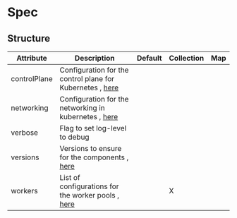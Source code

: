# Spec 
 

## Structure 
 

| Attribute    | Description                                                                       | Default | Collection | Map  |
| ------------ | --------------------------------------------------------------------------------- | ------- | ---------- | ---  |
| controlPlane | Configuration for the control plane for Kubernetes , [here](Pool/Pool.md)         |         |            |      |
| networking   | Configuration for the networking in kubernetes , [here](Networking/Networking.md) |         |            |      |
| verbose      | Flag to set log-level to debug                                                    |         |            |      |
| versions     | Versions to ensure for the components , [here](CompVersions/CompVersions.md)      |         |            |      |
| workers      | List of configurations for the worker pools , [here](Pool/Pool.md)                |         | X          |      |